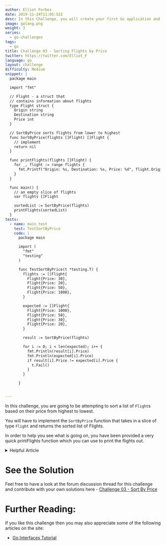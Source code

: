 ```yaml
---
author: Elliot Forbes
date: 2019-11-24T11:05:52Z
desc: In this Challenge, you will create your first Go application and commit it up to Github!
image: golang.png
weight: 3
series:
  - go-challenges
tags:
  - go
title: Challenge 03 - Sorting Flights by Price
twitter: https://twitter.com/Elliot_F
language: go
layout: challenge
difficulty: Medium
snippet: |
  package main

  import "fmt"

  // Flight - a struct that
  // contains information about flights
  type Flight struct {
    Origin string
    Destination string
    Price int
  }

  // SortByPrice sorts flights from lower to highest
  func SortByPrice(flights []Flight) []Flight {
    // implement
    return nil
  }

  func printFlights(flights []Flight) {
    for _, flight := range flights {
      fmt.Printf("Origin: %s, Destination: %s, Price: %d", flight.Origin, flight.Destination, flight.Price)
    }
  }

  func main() {
    // an empty slice of flights
    var flights []Flight

    sortedList := SortByPrice(flights)
    printFlights(sortedList)
  }
tests: 
  - name: main_test
    test: TestSortByPrice
    code: |
      package main

      import (
        "fmt"
        "testing"
      )

      func TestSortByPrice(t *testing.T) {
        flights := []Flight{
          Flight{Price: 30},
          Flight{Price: 20},
          Flight{Price: 50},
          Flight{Price: 1000},
        }

        expected := []Flight{
          Flight{Price: 1000},
          Flight{Price: 50},
          Flight{Price: 30},
          Flight{Price: 20},
        }

        result := SortByPrice(flights)

        for i := 0; i < len(expected); i++ {
          fmt.Println(result[i].Price)
          fmt.Println(expected[i].Price)
          if result[i].Price != expected[i].Price {
            t.Fail()
          }
        }

      }


---
```


In this challenge, you are going to be attempting to sort a list of `Flight`s based on their price from highest to lowest. 

You will have to implement the `SortByPrice` function that takes in a slice of type `Flight` and returns the sorted list of Flights.

In order to help you see what is going on, you have been provided a very quick printFlights function which you can use to print the flights out.

<details><summary>Helpful Article</summary>

* [Sorting in Go with the Sort Package](/golang/go-sorting-with-sort-tutorial/)
</details>

# See the Solution

Feel free to have a look at the forum discussion thread for this challenge and contribute with your own solutions here - [Challenge 03 - Sort By Price](https://discuss.tutorialedge.net/t/challenge-03-sorting-by-price/20) 


# Further Reading:

If you like this challenge then you may also appreciate some of the following articles on the site:

* [Go Interfaces Tutorial](/golang/go-interfaces-tutorial/)
